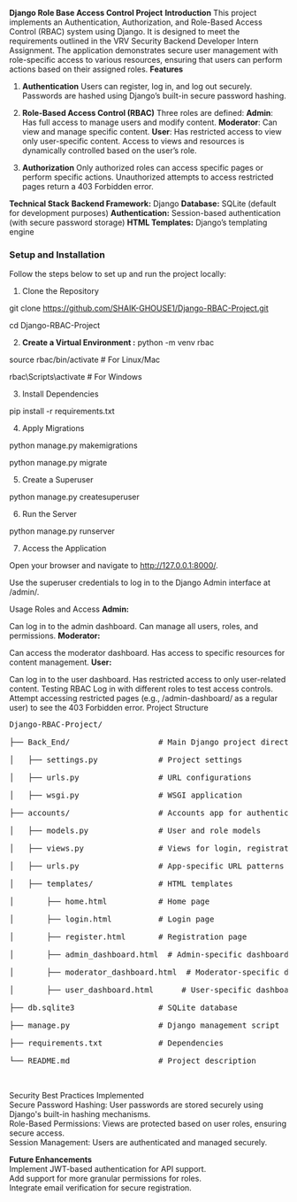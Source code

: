 **Django Role Base Access Control Project**
**Introduction**
This project implements an Authentication, Authorization, and Role-Based Access Control (RBAC) system using Django.
It is designed to meet the requirements outlined in the VRV Security Backend Developer Intern Assignment.
The application demonstrates secure user management with role-specific access to various resources,
ensuring that users can perform actions based on their assigned roles.
**Features**

1. **Authentication**
Users can register, log in, and log out securely.
Passwords are hashed using Django’s built-in secure password hashing.

3. **Role-Based Access Control (RBAC)**
Three roles are defined:
**Admin**: Has full access to manage users and modify content.
**Moderator**: Can view and manage specific content.
**User**: Has restricted access to view only user-specific content.
Access to views and resources is dynamically controlled based on the user’s role.
4. **Authorization**
Only authorized roles can access specific pages or perform specific actions.
Unauthorized attempts to access restricted pages return a 403 Forbidden error.

**Technical Stack**
**Backend Framework:** Django
**Database:** SQLite (default for development purposes)
**Authentication:** Session-based authentication (with secure password storage)
**HTML Templates:** Django’s templating engine

<h3>Setup and Installation</h3>
Follow the steps below to set up and run the project locally:

1. Clone the Repository

git clone https://github.com/SHAIK-GHOUSE1/Django-RBAC-Project.git


cd Django-RBAC-Project


2. **Create a Virtual Environment :**
      python -m venv rbac

source rbac/bin/activate   # For Linux/Mac

rbac\Scripts\activate      # For Windows

3. Install Dependencies

pip install -r requirements.txt

4. Apply Migrations

python manage.py makemigrations

python manage.py migrate

5. Create a Superuser

python manage.py createsuperuser

6. Run the Server

python manage.py runserver

7. Access the Application

Open your browser and navigate to http://127.0.0.1:8000/.

Use the superuser credentials to log in to the Django Admin interface at /admin/.

Usage
Roles and Access
**Admin:**

Can log in to the admin dashboard.
Can manage all users, roles, and permissions.
**Moderator:**

Can access the moderator dashboard.
Has access to specific resources for content management.
**User:**

Can log in to the user dashboard.
Has restricted access to only user-related content.
Testing RBAC
Log in with different roles to test access controls.
Attempt accessing restricted pages (e.g., /admin-dashboard/ as a regular user) to see the 403 Forbidden error.
Project Structure
<pre>
Django-RBAC-Project/<br>
├── Back_End/                   # Main Django project directory<br>
│   ├── settings.py             # Project settings<br>
│   ├── urls.py                 # URL configurations<br>
│   ├── wsgi.py                 # WSGI application<br>
├── accounts/                   # Accounts app for authentication and RBAC<br>
│   ├── models.py               # User and role models<br>
│   ├── views.py                # Views for login, registration, and dashboards<br>
│   ├── urls.py                 # App-specific URL patterns<br>
│   ├── templates/              # HTML templates<br>
│       ├── home.html           # Home page<br>
│       ├── login.html          # Login page<br>
│       ├── register.html       # Registration page<br>
│       ├── admin_dashboard.html  # Admin-specific dashboard<br>
│       ├── moderator_dashboard.html  # Moderator-specific dashboard<br>
│       ├── user_dashboard.html      # User-specific dashboard<br>
├── db.sqlite3                  # SQLite database<br>
├── manage.py                   # Django management script<br>
├── requirements.txt            # Dependencies<br>
└── README.md                   # Project description<br>

</pre>
Security Best Practices Implemented<br>
Secure Password Hashing: User passwords are stored securely using Django's built-in hashing mechanisms.<br>
Role-Based Permissions: Views are protected based on user roles, ensuring secure access.<br>
Session Management: Users are authenticated and managed securely.<br>

**Future Enhancements**<br>
Implement JWT-based authentication for API support.<br>
Add support for more granular permissions for roles.<br>
Integrate email verification for secure registration.<br>
